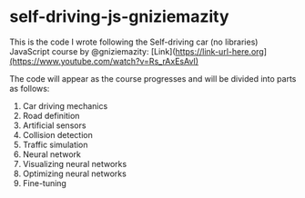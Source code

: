 # self-driving-js-gniziemazity

This is the code I wrote following the Self-driving car (no libraries) JavaScript course by @gniziemazity:
[Link](https://link-url-here.org](https://www.youtube.com/watch?v=Rs_rAxEsAvI)
  
The code will appear as the course progresses and will be divided into parts as follows:
  1. Car driving mechanics 
  2. Road definition
  3. Artificial sensors
  4. Collision detection
  5. Traffic simulation 
  6. Neural network 
  7. Visualizing neural networks 
  8. Optimizing neural networks
  9. Fine-tuning 
